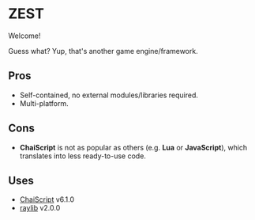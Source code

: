 # ZEST

Welcome!

Guess what? Yup, that's another game engine/framework.

## Pros

* Self-contained, no external modules/libraries required.
* Multi-platform.

## Cons

* **ChaiScript** is not as popular as others (e.g. **Lua** or **JavaScript**), which translates into less ready-to-use code.

## Uses

* [ChaiScript](https://github.com/ChaiScript/ChaiScript) v6.1.0
* [raylib](https://www.raylib.com/) v2.0.0
